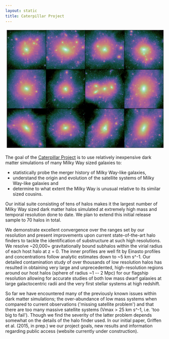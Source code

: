 ```yaml
---
layout: static
title: Caterpillar Project
---
```


![Sample of the Caterpillar halos][caterpillar]

The goal of the [Caterpillar Project](http://caterpillar.scripts.mit.edu/www/) is to use relatively inexpensive dark matter simulations of many Milky Way sized galaxies to:

* statistically probe the merger history of Milky Way-like galaxies, 
* understand the origin and evolution of the satellite systems of Milky Way-like galaxies and 
* determine to what extent the Milky Way is unusual relative to its similar sized cousins.

Our initial suite consisting of tens of halos makes it the largest number of Milky Way sized dark matter halos simulated at extremely high mass and temporal resolution done to date. We plan to extend this initial release sample to 70 halos in total.

We demonstrate excellent convergence over the ranges set by our resolution and present improvements upon current state-of-the-art halo finders to tackle the identification of substructure at such high resolutions. We resolve ~20,000+ gravitationally bound subhalos within the virial radius of each host halo at z = 0. The inner profiles are well fit by Einasto profiles and concentrations follow analytic estimates down to ~5 km s^-1. Our detailed contamination study of over thousands of low resolution halos has resulted in obtaining very large and unprecedented, high-resolution regions around our host halos (sphere of radius ~1 -- 2 Mpc) for our flagship resolution allowing for accurate studies of both low mass dwarf galaxies at large galactocentric radii and the very first stellar systems at high redshift.

So far we have encountered many of the previously known issues within dark matter simulations; the over-abundance of low mass systems when compared to current observations ('missing satellite problem') and that there are too many massive satellite systems (Vmax > 25 km s^-1, i.e. 'too big to fail'). Though we find the severity of the latter problem depends somewhat on the details of the halo finder used. In our initial paper, Griffen et al. (2015, in prep.) we our project goals, new results and information regarding public access (website currently under construction).



[caterpillar]: /assets/caterpillar/caterpillar_project_dm.png "Sample of the Caterpillar halos"

[gh]: https://github.com/bgriffen